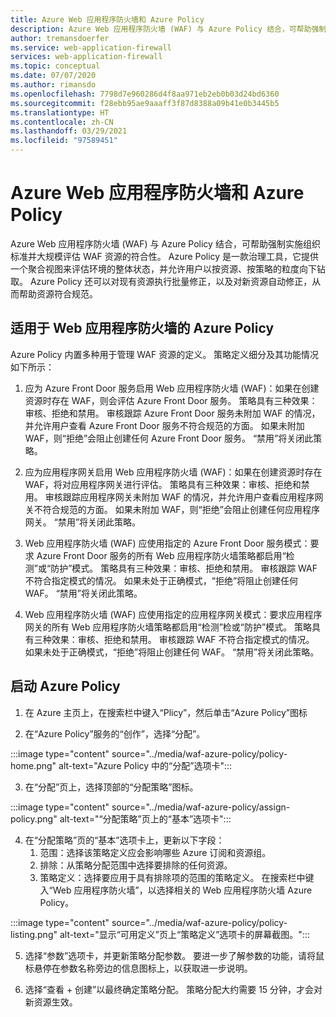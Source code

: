 ```yaml
---
title: Azure Web 应用程序防火墙和 Azure Policy
description: Azure Web 应用程序防火墙 (WAF) 与 Azure Policy 结合，可帮助强制实施组织标准并大规模评估 WAF 资源的符合性
author: tremansdoerfer
ms.service: web-application-firewall
services: web-application-firewall
ms.topic: conceptual
ms.date: 07/07/2020
ms.author: rimansdo
ms.openlocfilehash: 7798d7e960286d4f8aa971eb2eb0b03d24bd6360
ms.sourcegitcommit: f28ebb95ae9aaaff3f87d8388a09b41e0b3445b5
ms.translationtype: HT
ms.contentlocale: zh-CN
ms.lasthandoff: 03/29/2021
ms.locfileid: "97589451"
---
```

# <a name="azure-web-application-firewall-and-azure-policy"></a>Azure Web 应用程序防火墙和 Azure Policy

Azure Web 应用程序防火墙 (WAF) 与 Azure Policy 结合，可帮助强制实施组织标准并大规模评估 WAF 资源的符合性。 Azure Policy 是一款治理工具，它提供一个聚合视图来评估环境的整体状态，并允许用户以按资源、按策略的粒度向下钻取。 Azure Policy 还可以对现有资源执行批量修正，以及对新资源自动修正，从而帮助资源符合规范。

## <a name="azure-policy-for-web-application-firewall"></a>适用于 Web 应用程序防火墙的 Azure Policy

Azure Policy 内置多种用于管理 WAF 资源的定义。 策略定义细分及其功能情况如下所示：

1. 应为 Azure Front Door 服务启用 Web 应用程序防火墙 (WAF)：如果在创建资源时存在 WAF，则会评估 Azure Front Door 服务。 策略具有三种效果：审核、拒绝和禁用。 审核跟踪 Azure Front Door 服务未附加 WAF 的情况，并允许用户查看 Azure Front Door 服务不符合规范的方面。 如果未附加 WAF，则“拒绝”会阻止创建任何 Azure Front Door 服务。 “禁用”将关闭此策略。

2. 应为应用程序网关启用 Web 应用程序防火墙 (WAF)：如果在创建资源时存在 WAF，将对应用程序网关进行评估。 策略具有三种效果：审核、拒绝和禁用。 审核跟踪应用程序网关未附加 WAF 的情况，并允许用户查看应用程序网关不符合规范的方面。 如果未附加 WAF，则“拒绝”会阻止创建任何应用程序网关。 “禁用”将关闭此策略。

3. Web 应用程序防火墙 (WAF) 应使用指定的 Azure Front Door 服务模式：要求 Azure Front Door 服务的所有 Web 应用程序防火墙策略都启用“检测”或“防护”模式。 策略具有三种效果：审核、拒绝和禁用。 审核跟踪 WAF 不符合指定模式的情况。 如果未处于正确模式，“拒绝”将阻止创建任何 WAF。 “禁用”将关闭此策略。

4. Web 应用程序防火墙 (WAF) 应使用指定的应用程序网关模式：要求应用程序网关的所有 Web 应用程序防火墙策略都启用“检测”检或“防护”模式。 策略具有三种效果：审核、拒绝和禁用。 审核跟踪 WAF 不符合指定模式的情况。 如果未处于正确模式，“拒绝”将阻止创建任何 WAF。 “禁用”将关闭此策略。

## <a name="launch-an-azure-policy"></a>启动 Azure Policy

1.  在 Azure 主页上，在搜索栏中键入“Plicy”，然后单击“Azure Policy”图标

2.  在“Azure Policy”服务的“创作”，选择“分配”。

:::image type="content" source="../media/waf-azure-policy/policy-home.png" alt-text="Azure Policy 中的“分配”选项卡":::

3.  在“分配”页上，选择顶部的“分配策略”图标。

:::image type="content" source="../media/waf-azure-policy/assign-policy.png" alt-text="“分配策略”页上的“基本”选项卡":::

4.  在“分配策略”页的“基本”选项卡上，更新以下字段：
    1.  范围：选择该策略定义应会影响哪些 Azure 订阅和资源组。
    2.  排除：从策略分配范围中选择要排除的任何资源。
    3.  策略定义：选择要应用于具有排除项的范围的策略定义。 在搜索栏中键入“Web 应用程序防火墙”，以选择相关的 Web 应用程序防火墙 Azure Policy。

:::image type="content" source="../media/waf-azure-policy/policy-listing.png" alt-text="显示“可用定义”页上“策略定义”选项卡的屏幕截图。":::

5.  选择“参数”选项卡，并更新策略分配参数。 要进一步了解参数的功能，请将鼠标悬停在参数名称旁边的信息图标上，以获取进一步说明。

6.  选择“查看 + 创建”以最终确定策略分配。 策略分配大约需要 15 分钟，才会对新资源生效。
